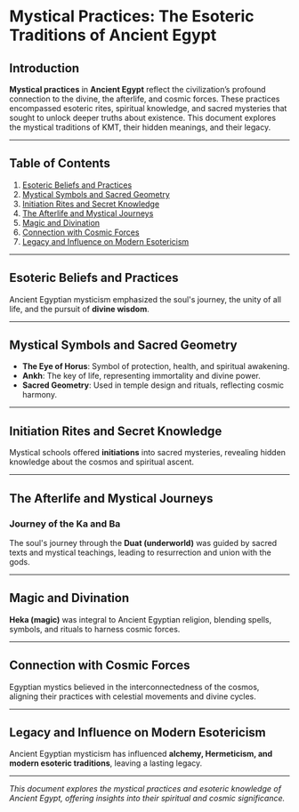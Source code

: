 # Mystical Practices: The Esoteric Traditions of Ancient Egypt

## Introduction

**Mystical practices** in **Ancient Egypt** reflect the civilization’s profound connection to the divine, the afterlife, and cosmic forces. These practices encompassed esoteric rites, spiritual knowledge, and sacred mysteries that sought to unlock deeper truths about existence. This document explores the mystical traditions of KMT, their hidden meanings, and their legacy.

---

## Table of Contents

1. [Esoteric Beliefs and Practices](#esoteric-beliefs-and-practices)
2. [Mystical Symbols and Sacred Geometry](#mystical-symbols-and-sacred-geometry)
3. [Initiation Rites and Secret Knowledge](#initiation-rites-and-secret-knowledge)
4. [The Afterlife and Mystical Journeys](#the-afterlife-and-mystical-journeys)
5. [Magic and Divination](#magic-and-divination)
6. [Connection with Cosmic Forces](#connection-with-cosmic-forces)
7. [Legacy and Influence on Modern Esotericism](#legacy-and-influence-on-modern-esotericism)

---

## Esoteric Beliefs and Practices

Ancient Egyptian mysticism emphasized the soul's journey, the unity of all life, and the pursuit of **divine wisdom**.

---

## Mystical Symbols and Sacred Geometry

- **The Eye of Horus**: Symbol of protection, health, and spiritual awakening.
- **Ankh**: The key of life, representing immortality and divine power.
- **Sacred Geometry**: Used in temple design and rituals, reflecting cosmic harmony.

---

## Initiation Rites and Secret Knowledge

Mystical schools offered **initiations** into sacred mysteries, revealing hidden knowledge about the cosmos and spiritual ascent.

---

## The Afterlife and Mystical Journeys

### Journey of the Ka and Ba

The soul's journey through the **Duat (underworld)** was guided by sacred texts and mystical teachings, leading to resurrection and union with the gods.

---

## Magic and Divination

**Heka (magic)** was integral to Ancient Egyptian religion, blending spells, symbols, and rituals to harness cosmic forces.

---

## Connection with Cosmic Forces

Egyptian mystics believed in the interconnectedness of the cosmos, aligning their practices with celestial movements and divine cycles.

---

## Legacy and Influence on Modern Esotericism

Ancient Egyptian mysticism has influenced **alchemy, Hermeticism, and modern esoteric traditions**, leaving a lasting legacy.

---

*This document explores the mystical practices and esoteric knowledge of Ancient Egypt, offering insights into their spiritual and cosmic significance.*
